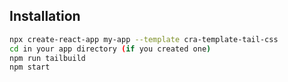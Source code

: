 ## Installation
```sh
npx create-react-app my-app --template cra-template-tail-css
cd in your app directory (if you created one)
npm run tailbuild
npm start
```